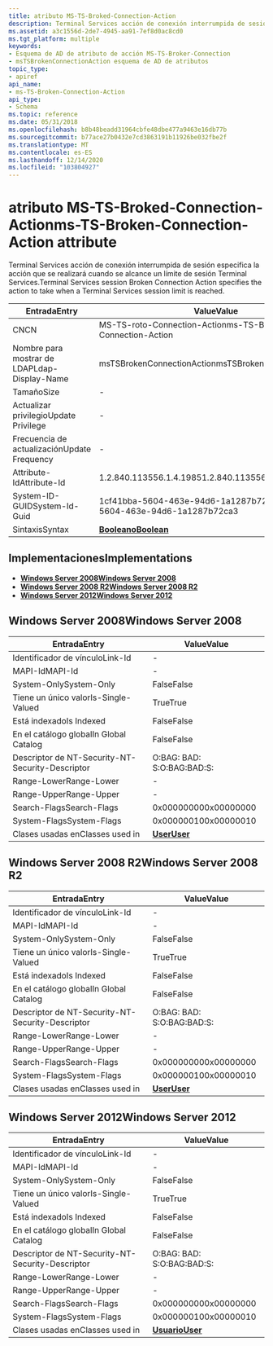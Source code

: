 ```yaml
---
title: atributo MS-TS-Broked-Connection-Action
description: Terminal Services acción de conexión interrumpida de sesión especifica la acción que se realizará cuando se alcance un límite de sesión Terminal Services.
ms.assetid: a3c1556d-2de7-4945-aa91-7ef8d0ac8cd0
ms.tgt_platform: multiple
keywords:
- Esquema de AD de atributo de acción MS-TS-Broker-Connection
- msTSBrokenConnectionAction esquema de AD de atributos
topic_type:
- apiref
api_name:
- ms-TS-Broken-Connection-Action
api_type:
- Schema
ms.topic: reference
ms.date: 05/31/2018
ms.openlocfilehash: b8b48beadd31964cbfe48dbe477a9463e16db77b
ms.sourcegitcommit: b77ace27b0432e7cd3863191b11926be032fbe2f
ms.translationtype: MT
ms.contentlocale: es-ES
ms.lasthandoff: 12/14/2020
ms.locfileid: "103804927"
---
```

# <a name="ms-ts-broken-connection-action-attribute"></a><span data-ttu-id="16445-105">atributo MS-TS-Broked-Connection-Action</span><span class="sxs-lookup"><span data-stu-id="16445-105">ms-TS-Broken-Connection-Action attribute</span></span>

<span data-ttu-id="16445-106">Terminal Services acción de conexión interrumpida de sesión especifica la acción que se realizará cuando se alcance un límite de sesión Terminal Services.</span><span class="sxs-lookup"><span data-stu-id="16445-106">Terminal Services session Broken Connection Action specifies the action to take when a Terminal Services session limit is reached.</span></span>



| <span data-ttu-id="16445-107">Entrada</span><span class="sxs-lookup"><span data-stu-id="16445-107">Entry</span></span> | <span data-ttu-id="16445-108">Value</span><span class="sxs-lookup"><span data-stu-id="16445-108">Value</span></span> |
|-------------------|--------------------------------------|
| <span data-ttu-id="16445-109">CN</span><span class="sxs-lookup"><span data-stu-id="16445-109">CN</span></span>                | <span data-ttu-id="16445-110">MS-TS-roto-Connection-Action</span><span class="sxs-lookup"><span data-stu-id="16445-110">ms-TS-Broken-Connection-Action</span></span>       |
| <span data-ttu-id="16445-111">Nombre para mostrar de LDAP</span><span class="sxs-lookup"><span data-stu-id="16445-111">Ldap-Display-Name</span></span> | <span data-ttu-id="16445-112">msTSBrokenConnectionAction</span><span class="sxs-lookup"><span data-stu-id="16445-112">msTSBrokenConnectionAction</span></span>           |
| <span data-ttu-id="16445-113">Tamaño</span><span class="sxs-lookup"><span data-stu-id="16445-113">Size</span></span>              | \-                                   |
| <span data-ttu-id="16445-114">Actualizar privilegio</span><span class="sxs-lookup"><span data-stu-id="16445-114">Update Privilege</span></span>  | \-                                   |
| <span data-ttu-id="16445-115">Frecuencia de actualización</span><span class="sxs-lookup"><span data-stu-id="16445-115">Update Frequency</span></span>  | \-                                   |
| <span data-ttu-id="16445-116">Attribute-Id</span><span class="sxs-lookup"><span data-stu-id="16445-116">Attribute-Id</span></span>      | <span data-ttu-id="16445-117">1.2.840.113556.1.4.1985</span><span class="sxs-lookup"><span data-stu-id="16445-117">1.2.840.113556.1.4.1985</span></span>              |
| <span data-ttu-id="16445-118">System-ID-GUID</span><span class="sxs-lookup"><span data-stu-id="16445-118">System-Id-Guid</span></span>    | <span data-ttu-id="16445-119">1cf41bba-5604-463e-94d6-1a1287b72ca3</span><span class="sxs-lookup"><span data-stu-id="16445-119">1cf41bba-5604-463e-94d6-1a1287b72ca3</span></span> |
| <span data-ttu-id="16445-120">Sintaxis</span><span class="sxs-lookup"><span data-stu-id="16445-120">Syntax</span></span>            | [<span data-ttu-id="16445-121">**Booleano**</span><span class="sxs-lookup"><span data-stu-id="16445-121">**Boolean**</span></span>](s-boolean.md)         |



## <a name="implementations"></a><span data-ttu-id="16445-122">Implementaciones</span><span class="sxs-lookup"><span data-stu-id="16445-122">Implementations</span></span>

-   [<span data-ttu-id="16445-123">**Windows Server 2008**</span><span class="sxs-lookup"><span data-stu-id="16445-123">**Windows Server 2008**</span></span>](#windows-server-2008)
-   [<span data-ttu-id="16445-124">**Windows Server 2008 R2**</span><span class="sxs-lookup"><span data-stu-id="16445-124">**Windows Server 2008 R2**</span></span>](#windows-server-2008-r2)
-   [<span data-ttu-id="16445-125">**Windows Server 2012**</span><span class="sxs-lookup"><span data-stu-id="16445-125">**Windows Server 2012**</span></span>](#windows-server-2012)

## <a name="windows-server-2008"></a><span data-ttu-id="16445-126">Windows Server 2008</span><span class="sxs-lookup"><span data-stu-id="16445-126">Windows Server 2008</span></span>



| <span data-ttu-id="16445-127">Entrada</span><span class="sxs-lookup"><span data-stu-id="16445-127">Entry</span></span> | <span data-ttu-id="16445-128">Value</span><span class="sxs-lookup"><span data-stu-id="16445-128">Value</span></span> |
|------------------------|-----------------------------------|
| <span data-ttu-id="16445-129">Identificador de vínculo</span><span class="sxs-lookup"><span data-stu-id="16445-129">Link-Id</span></span>                | \-                                |
| <span data-ttu-id="16445-130">MAPI-Id</span><span class="sxs-lookup"><span data-stu-id="16445-130">MAPI-Id</span></span>                | \-                                |
| <span data-ttu-id="16445-131">System-Only</span><span class="sxs-lookup"><span data-stu-id="16445-131">System-Only</span></span>            | <span data-ttu-id="16445-132">False</span><span class="sxs-lookup"><span data-stu-id="16445-132">False</span></span>                             |
| <span data-ttu-id="16445-133">Tiene un único valor</span><span class="sxs-lookup"><span data-stu-id="16445-133">Is-Single-Valued</span></span>       | <span data-ttu-id="16445-134">True</span><span class="sxs-lookup"><span data-stu-id="16445-134">True</span></span>                              |
| <span data-ttu-id="16445-135">Está indexado</span><span class="sxs-lookup"><span data-stu-id="16445-135">Is Indexed</span></span>             | <span data-ttu-id="16445-136">False</span><span class="sxs-lookup"><span data-stu-id="16445-136">False</span></span>                             |
| <span data-ttu-id="16445-137">En el catálogo global</span><span class="sxs-lookup"><span data-stu-id="16445-137">In Global Catalog</span></span>      | <span data-ttu-id="16445-138">False</span><span class="sxs-lookup"><span data-stu-id="16445-138">False</span></span>                             |
| <span data-ttu-id="16445-139">Descriptor de NT-Security-</span><span class="sxs-lookup"><span data-stu-id="16445-139">NT-Security-Descriptor</span></span> | <span data-ttu-id="16445-140">O:BAG: BAD: S:</span><span class="sxs-lookup"><span data-stu-id="16445-140">O:BAG:BAD:S:</span></span>                      |
| <span data-ttu-id="16445-141">Range-Lower</span><span class="sxs-lookup"><span data-stu-id="16445-141">Range-Lower</span></span>            | \-                                |
| <span data-ttu-id="16445-142">Range-Upper</span><span class="sxs-lookup"><span data-stu-id="16445-142">Range-Upper</span></span>            | \-                                |
| <span data-ttu-id="16445-143">Search-Flags</span><span class="sxs-lookup"><span data-stu-id="16445-143">Search-Flags</span></span>           | <span data-ttu-id="16445-144">0x00000000</span><span class="sxs-lookup"><span data-stu-id="16445-144">0x00000000</span></span>                        |
| <span data-ttu-id="16445-145">System-Flags</span><span class="sxs-lookup"><span data-stu-id="16445-145">System-Flags</span></span>           | <span data-ttu-id="16445-146">0x00000010</span><span class="sxs-lookup"><span data-stu-id="16445-146">0x00000010</span></span>                        |
| <span data-ttu-id="16445-147">Clases usadas en</span><span class="sxs-lookup"><span data-stu-id="16445-147">Classes used in</span></span>        | [<span data-ttu-id="16445-148">**User**</span><span class="sxs-lookup"><span data-stu-id="16445-148">**User**</span></span>](c-user.md)<br/> |



## <a name="windows-server-2008-r2"></a><span data-ttu-id="16445-149">Windows Server 2008 R2</span><span class="sxs-lookup"><span data-stu-id="16445-149">Windows Server 2008 R2</span></span>



| <span data-ttu-id="16445-150">Entrada</span><span class="sxs-lookup"><span data-stu-id="16445-150">Entry</span></span> | <span data-ttu-id="16445-151">Value</span><span class="sxs-lookup"><span data-stu-id="16445-151">Value</span></span> |
|------------------------|-----------------------------------|
| <span data-ttu-id="16445-152">Identificador de vínculo</span><span class="sxs-lookup"><span data-stu-id="16445-152">Link-Id</span></span>                | \-                                |
| <span data-ttu-id="16445-153">MAPI-Id</span><span class="sxs-lookup"><span data-stu-id="16445-153">MAPI-Id</span></span>                | \-                                |
| <span data-ttu-id="16445-154">System-Only</span><span class="sxs-lookup"><span data-stu-id="16445-154">System-Only</span></span>            | <span data-ttu-id="16445-155">False</span><span class="sxs-lookup"><span data-stu-id="16445-155">False</span></span>                             |
| <span data-ttu-id="16445-156">Tiene un único valor</span><span class="sxs-lookup"><span data-stu-id="16445-156">Is-Single-Valued</span></span>       | <span data-ttu-id="16445-157">True</span><span class="sxs-lookup"><span data-stu-id="16445-157">True</span></span>                              |
| <span data-ttu-id="16445-158">Está indexado</span><span class="sxs-lookup"><span data-stu-id="16445-158">Is Indexed</span></span>             | <span data-ttu-id="16445-159">False</span><span class="sxs-lookup"><span data-stu-id="16445-159">False</span></span>                             |
| <span data-ttu-id="16445-160">En el catálogo global</span><span class="sxs-lookup"><span data-stu-id="16445-160">In Global Catalog</span></span>      | <span data-ttu-id="16445-161">False</span><span class="sxs-lookup"><span data-stu-id="16445-161">False</span></span>                             |
| <span data-ttu-id="16445-162">Descriptor de NT-Security-</span><span class="sxs-lookup"><span data-stu-id="16445-162">NT-Security-Descriptor</span></span> | <span data-ttu-id="16445-163">O:BAG: BAD: S:</span><span class="sxs-lookup"><span data-stu-id="16445-163">O:BAG:BAD:S:</span></span>                      |
| <span data-ttu-id="16445-164">Range-Lower</span><span class="sxs-lookup"><span data-stu-id="16445-164">Range-Lower</span></span>            | \-                                |
| <span data-ttu-id="16445-165">Range-Upper</span><span class="sxs-lookup"><span data-stu-id="16445-165">Range-Upper</span></span>            | \-                                |
| <span data-ttu-id="16445-166">Search-Flags</span><span class="sxs-lookup"><span data-stu-id="16445-166">Search-Flags</span></span>           | <span data-ttu-id="16445-167">0x00000000</span><span class="sxs-lookup"><span data-stu-id="16445-167">0x00000000</span></span>                        |
| <span data-ttu-id="16445-168">System-Flags</span><span class="sxs-lookup"><span data-stu-id="16445-168">System-Flags</span></span>           | <span data-ttu-id="16445-169">0x00000010</span><span class="sxs-lookup"><span data-stu-id="16445-169">0x00000010</span></span>                        |
| <span data-ttu-id="16445-170">Clases usadas en</span><span class="sxs-lookup"><span data-stu-id="16445-170">Classes used in</span></span>        | [<span data-ttu-id="16445-171">**User**</span><span class="sxs-lookup"><span data-stu-id="16445-171">**User**</span></span>](c-user.md)<br/> |



## <a name="windows-server-2012"></a><span data-ttu-id="16445-172">Windows Server 2012</span><span class="sxs-lookup"><span data-stu-id="16445-172">Windows Server 2012</span></span>



| <span data-ttu-id="16445-173">Entrada</span><span class="sxs-lookup"><span data-stu-id="16445-173">Entry</span></span> | <span data-ttu-id="16445-174">Value</span><span class="sxs-lookup"><span data-stu-id="16445-174">Value</span></span> |
|------------------------|-----------------------------------|
| <span data-ttu-id="16445-175">Identificador de vínculo</span><span class="sxs-lookup"><span data-stu-id="16445-175">Link-Id</span></span>                | \-                                |
| <span data-ttu-id="16445-176">MAPI-Id</span><span class="sxs-lookup"><span data-stu-id="16445-176">MAPI-Id</span></span>                | \-                                |
| <span data-ttu-id="16445-177">System-Only</span><span class="sxs-lookup"><span data-stu-id="16445-177">System-Only</span></span>            | <span data-ttu-id="16445-178">False</span><span class="sxs-lookup"><span data-stu-id="16445-178">False</span></span>                             |
| <span data-ttu-id="16445-179">Tiene un único valor</span><span class="sxs-lookup"><span data-stu-id="16445-179">Is-Single-Valued</span></span>       | <span data-ttu-id="16445-180">True</span><span class="sxs-lookup"><span data-stu-id="16445-180">True</span></span>                              |
| <span data-ttu-id="16445-181">Está indexado</span><span class="sxs-lookup"><span data-stu-id="16445-181">Is Indexed</span></span>             | <span data-ttu-id="16445-182">False</span><span class="sxs-lookup"><span data-stu-id="16445-182">False</span></span>                             |
| <span data-ttu-id="16445-183">En el catálogo global</span><span class="sxs-lookup"><span data-stu-id="16445-183">In Global Catalog</span></span>      | <span data-ttu-id="16445-184">False</span><span class="sxs-lookup"><span data-stu-id="16445-184">False</span></span>                             |
| <span data-ttu-id="16445-185">Descriptor de NT-Security-</span><span class="sxs-lookup"><span data-stu-id="16445-185">NT-Security-Descriptor</span></span> | <span data-ttu-id="16445-186">O:BAG: BAD: S:</span><span class="sxs-lookup"><span data-stu-id="16445-186">O:BAG:BAD:S:</span></span>                      |
| <span data-ttu-id="16445-187">Range-Lower</span><span class="sxs-lookup"><span data-stu-id="16445-187">Range-Lower</span></span>            | \-                                |
| <span data-ttu-id="16445-188">Range-Upper</span><span class="sxs-lookup"><span data-stu-id="16445-188">Range-Upper</span></span>            | \-                                |
| <span data-ttu-id="16445-189">Search-Flags</span><span class="sxs-lookup"><span data-stu-id="16445-189">Search-Flags</span></span>           | <span data-ttu-id="16445-190">0x00000000</span><span class="sxs-lookup"><span data-stu-id="16445-190">0x00000000</span></span>                        |
| <span data-ttu-id="16445-191">System-Flags</span><span class="sxs-lookup"><span data-stu-id="16445-191">System-Flags</span></span>           | <span data-ttu-id="16445-192">0x00000010</span><span class="sxs-lookup"><span data-stu-id="16445-192">0x00000010</span></span>                        |
| <span data-ttu-id="16445-193">Clases usadas en</span><span class="sxs-lookup"><span data-stu-id="16445-193">Classes used in</span></span>        | [<span data-ttu-id="16445-194">**Usuario**</span><span class="sxs-lookup"><span data-stu-id="16445-194">**User**</span></span>](c-user.md)<br/> |



 

 





